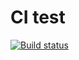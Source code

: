 # CI test

[![Build status](https://ci.appveyor.com/api/projects/status/gmkrihdf1gvo5a9y?svg=true)](https://ci.appveyor.com/project/teodorro/ajs-testing-matches)
